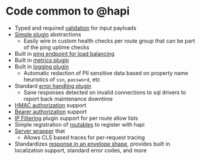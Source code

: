 # Code common to @hapi

- Typed and required [validation](src/hapi/validation.ts) for input payloads
- [Simple plugin](src/hapi/plugins/simplePlugin.ts) abstractions
  - Easily wire in custom health checks per route group that can be part of the ping uptime checks
- Built in [ping endpoint for load balancing](src/hapi/plugins/ping.ts)
- Built in [metrics plugin](src/hapi/plugins/metrics.ts)
- Built in [logging plugin](src/hapi/plugins/logging.ts)
  - Automatic redaction of PII sensitive data based on property name heuristics of `ssn`, `password`, etc
- Standard [error handling plugin](src/hapi/plugins/errors/errorHandlerPlugin.ts)
  - Sane responses detected on invalid connections to sql drivers to report back maintenance downtime
- [HMAC authorization](src/hapi/auth/hmac.ts) support
- [Bearer authorization](src/hapi/auth/bearer.ts) support
- [IP Filtering](src/hapi/auth/ipFiltering.ts) plugin support for per route allow lists
- Simple registration of [routables](src/hapi/routable.ts) to register with hapi
- [Server wrapper](src/hapi/server/server.ts) that
  - Allows CLS based traces for per-request tracing
- Standardizes [response in an envelope shape](src/hapi/types.ts), provides built in localization support, standard error codes, and more
